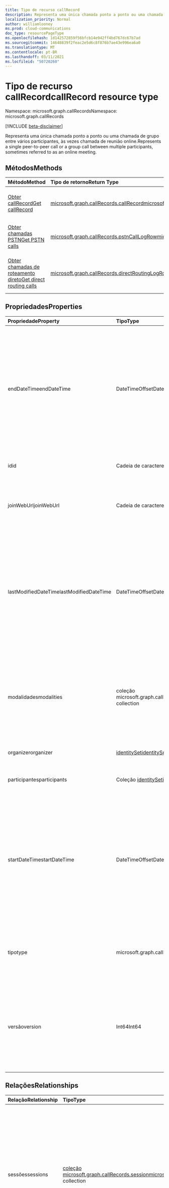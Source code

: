 ```yaml
---
title: Tipo de recurso callRecord
description: Representa uma única chamada ponto a ponto ou uma chamada de grupo entre vários participantes, às vezes chamada de reunião online.
localization_priority: Normal
author: williamlooney
ms.prod: cloud-communications
doc_type: resourcePageType
ms.openlocfilehash: 1d142572859f56bfcb14e942ff4bd767dc67b7ad
ms.sourcegitcommit: 14648839f2feac2e5d6c8f876b7ae43e996ea6a0
ms.translationtype: MT
ms.contentlocale: pt-BR
ms.lasthandoff: 03/11/2021
ms.locfileid: "50720260"
---
```

# <a name="callrecord-resource-type"></a><span data-ttu-id="adc14-103">Tipo de recurso callRecord</span><span class="sxs-lookup"><span data-stu-id="adc14-103">callRecord resource type</span></span>

<span data-ttu-id="adc14-104">Namespace: microsoft.graph.callRecords</span><span class="sxs-lookup"><span data-stu-id="adc14-104">Namespace: microsoft.graph.callRecords</span></span>

[!INCLUDE [beta-disclaimer](../../includes/beta-disclaimer.md)]

<span data-ttu-id="adc14-105">Representa uma única chamada ponto a ponto ou uma chamada de grupo entre vários participantes, às vezes chamada de reunião online.</span><span class="sxs-lookup"><span data-stu-id="adc14-105">Represents a single peer-to-peer call or a group call between multiple participants, sometimes referred to as an online meeting.</span></span>

## <a name="methods"></a><span data-ttu-id="adc14-106">Métodos</span><span class="sxs-lookup"><span data-stu-id="adc14-106">Methods</span></span>

| <span data-ttu-id="adc14-107">Método</span><span class="sxs-lookup"><span data-stu-id="adc14-107">Method</span></span>       | <span data-ttu-id="adc14-108">Tipo de retorno</span><span class="sxs-lookup"><span data-stu-id="adc14-108">Return Type</span></span> | <span data-ttu-id="adc14-109">Descrição</span><span class="sxs-lookup"><span data-stu-id="adc14-109">Description</span></span> |
|:-------------|:------------|:------------|
| [<span data-ttu-id="adc14-110">Obter callRecord</span><span class="sxs-lookup"><span data-stu-id="adc14-110">Get callRecord</span></span>](../api/callrecords-callrecord-get.md) | [<span data-ttu-id="adc14-111">microsoft.graph.callRecords.callRecord</span><span class="sxs-lookup"><span data-stu-id="adc14-111">microsoft.graph.callRecords.callRecord</span></span>](callrecords-callrecord.md) | <span data-ttu-id="adc14-112">Leia as propriedades e as relações de um **objeto callRecord.**</span><span class="sxs-lookup"><span data-stu-id="adc14-112">Read the properties and relationships of a **callRecord** object.</span></span> |
| [<span data-ttu-id="adc14-113">Obter chamadas PSTN</span><span class="sxs-lookup"><span data-stu-id="adc14-113">Get PSTN calls</span></span>](../api/callrecords-callrecord-getpstncalls.md) | [<span data-ttu-id="adc14-114">microsoft.graph.callRecords.pstnCallLogRow</span><span class="sxs-lookup"><span data-stu-id="adc14-114">microsoft.graph.callRecords.pstnCallLogRow</span></span>](callrecords-pstncalllogrow.md)| <span data-ttu-id="adc14-115">Leia as propriedades de um **objeto pstnCallLogRow.**</span><span class="sxs-lookup"><span data-stu-id="adc14-115">Read the properties of a **pstnCallLogRow** object.</span></span> |
| [<span data-ttu-id="adc14-116">Obter chamadas de roteamento direto</span><span class="sxs-lookup"><span data-stu-id="adc14-116">Get direct routing calls</span></span>](../api/callrecords-callrecord-getdirectroutingcalls.md) | [<span data-ttu-id="adc14-117">microsoft.graph.callRecords.directRoutingLogRow</span><span class="sxs-lookup"><span data-stu-id="adc14-117">microsoft.graph.callRecords.directRoutingLogRow</span></span>](callrecords-directroutinglogrow.md)| <span data-ttu-id="adc14-118">Leia as propriedades de um **objeto directRoutingLogRow.**</span><span class="sxs-lookup"><span data-stu-id="adc14-118">Read the properties of a **directRoutingLogRow** object.</span></span> |

## <a name="properties"></a><span data-ttu-id="adc14-119">Propriedades</span><span class="sxs-lookup"><span data-stu-id="adc14-119">Properties</span></span>

| <span data-ttu-id="adc14-120">Propriedade</span><span class="sxs-lookup"><span data-stu-id="adc14-120">Property</span></span>     | <span data-ttu-id="adc14-121">Tipo</span><span class="sxs-lookup"><span data-stu-id="adc14-121">Type</span></span>        | <span data-ttu-id="adc14-122">Descrição</span><span class="sxs-lookup"><span data-stu-id="adc14-122">Description</span></span> |
|:-------------|:------------|:------------|
|<span data-ttu-id="adc14-123">endDateTime</span><span class="sxs-lookup"><span data-stu-id="adc14-123">endDateTime</span></span>|<span data-ttu-id="adc14-124">DateTimeOffset</span><span class="sxs-lookup"><span data-stu-id="adc14-124">DateTimeOffset</span></span>|<span data-ttu-id="adc14-125">Hora UTC quando o último usuário deixou a chamada.</span><span class="sxs-lookup"><span data-stu-id="adc14-125">UTC time when the last user left the call.</span></span> <span data-ttu-id="adc14-126">O tipo DateTimeOffset representa informações de data e hora usando o formato ISO 8601 e está sempre no horário UTC.</span><span class="sxs-lookup"><span data-stu-id="adc14-126">The DateTimeOffset type represents date and time information using ISO 8601 format and is always in UTC time.</span></span> <span data-ttu-id="adc14-127">Por exemplo, meia-noite UTC em 1 de janeiro de 2014 é `2014-01-01T00:00:00Z`</span><span class="sxs-lookup"><span data-stu-id="adc14-127">For example, midnight UTC on Jan 1, 2014 is `2014-01-01T00:00:00Z`</span></span>|
|<span data-ttu-id="adc14-128">id</span><span class="sxs-lookup"><span data-stu-id="adc14-128">id</span></span>|<span data-ttu-id="adc14-129">Cadeia de caracteres</span><span class="sxs-lookup"><span data-stu-id="adc14-129">String</span></span>|<span data-ttu-id="adc14-130">Identificador exclusivo do registro de chamada.</span><span class="sxs-lookup"><span data-stu-id="adc14-130">Unique identifier for the call record.</span></span> <span data-ttu-id="adc14-131">Somente leitura.</span><span class="sxs-lookup"><span data-stu-id="adc14-131">Read-only.</span></span>|
|<span data-ttu-id="adc14-132">joinWebUrl</span><span class="sxs-lookup"><span data-stu-id="adc14-132">joinWebUrl</span></span>|<span data-ttu-id="adc14-133">Cadeia de caracteres</span><span class="sxs-lookup"><span data-stu-id="adc14-133">String</span></span>|<span data-ttu-id="adc14-134">URL de reunião associada à chamada.</span><span class="sxs-lookup"><span data-stu-id="adc14-134">Meeting URL associated to the call.</span></span> <span data-ttu-id="adc14-135">Pode não estar disponível para um tipo de registro de chamada peerToPeer.</span><span class="sxs-lookup"><span data-stu-id="adc14-135">May not be available for a peerToPeer call record type.</span></span>|
|<span data-ttu-id="adc14-136">lastModifiedDateTime</span><span class="sxs-lookup"><span data-stu-id="adc14-136">lastModifiedDateTime</span></span>|<span data-ttu-id="adc14-137">DateTimeOffset</span><span class="sxs-lookup"><span data-stu-id="adc14-137">DateTimeOffset</span></span>|<span data-ttu-id="adc14-138">Hora UTC quando o registro de chamada foi criado.</span><span class="sxs-lookup"><span data-stu-id="adc14-138">UTC time when the call record was created.</span></span> <span data-ttu-id="adc14-139">O tipo DatetimeOffset representa informações de data e hora usando o formato ISO 8601 e está sempre em horário UTC.</span><span class="sxs-lookup"><span data-stu-id="adc14-139">The DatetimeOffset type represents date and time information using ISO 8601 format and is always in UTC time.</span></span> <span data-ttu-id="adc14-140">Por exemplo, meia-noite UTC em 1 de janeiro de 2014 é `2014-01-01T00:00:00Z`</span><span class="sxs-lookup"><span data-stu-id="adc14-140">For example, midnight UTC on Jan 1, 2014 is `2014-01-01T00:00:00Z`</span></span>|
|<span data-ttu-id="adc14-141">modalidades</span><span class="sxs-lookup"><span data-stu-id="adc14-141">modalities</span></span>|<span data-ttu-id="adc14-142">coleção microsoft.graph.callRecords.modality</span><span class="sxs-lookup"><span data-stu-id="adc14-142">microsoft.graph.callRecords.modality collection</span></span>|<span data-ttu-id="adc14-143">Lista de todas as modalidades usadas na chamada.</span><span class="sxs-lookup"><span data-stu-id="adc14-143">List of all the modalities used in the call.</span></span> <span data-ttu-id="adc14-144">Os valores possíveis são: `unknown`, `audio`, `video`, `videoBasedScreenSharing`, `data`, `screenSharing`, `unknownFutureValue`.</span><span class="sxs-lookup"><span data-stu-id="adc14-144">Possible values are: `unknown`, `audio`, `video`, `videoBasedScreenSharing`, `data`, `screenSharing`, `unknownFutureValue`.</span></span>|
|<span data-ttu-id="adc14-145">organizer</span><span class="sxs-lookup"><span data-stu-id="adc14-145">organizer</span></span>|[<span data-ttu-id="adc14-146">identitySet</span><span class="sxs-lookup"><span data-stu-id="adc14-146">identitySet</span></span>](identityset.md)|<span data-ttu-id="adc14-147">A identidade da parte organizadora.</span><span class="sxs-lookup"><span data-stu-id="adc14-147">The organizing party's identity.</span></span>|
|<span data-ttu-id="adc14-148">participantes</span><span class="sxs-lookup"><span data-stu-id="adc14-148">participants</span></span>|<span data-ttu-id="adc14-149">Coleção [identitySet](identityset.md)</span><span class="sxs-lookup"><span data-stu-id="adc14-149">[identitySet](identityset.md) collection</span></span>|<span data-ttu-id="adc14-150">Lista de identidades distintas envolvidas na chamada.</span><span class="sxs-lookup"><span data-stu-id="adc14-150">List of distinct identities involved in the call.</span></span>|
|<span data-ttu-id="adc14-151">startDateTime</span><span class="sxs-lookup"><span data-stu-id="adc14-151">startDateTime</span></span>|<span data-ttu-id="adc14-152">DateTimeOffset</span><span class="sxs-lookup"><span data-stu-id="adc14-152">DateTimeOffset</span></span>|<span data-ttu-id="adc14-153">Hora UTC quando o primeiro usuário ingressou na chamada.</span><span class="sxs-lookup"><span data-stu-id="adc14-153">UTC time when the first user joined the call.</span></span> <span data-ttu-id="adc14-154">O tipo DatetimeOffset representa informações de data e hora usando o formato ISO 8601 e está sempre em horário UTC.</span><span class="sxs-lookup"><span data-stu-id="adc14-154">The DatetimeOffset type represents date and time information using ISO 8601 format and is always in UTC time.</span></span> <span data-ttu-id="adc14-155">Por exemplo, meia-noite UTC em 1 de janeiro de 2014 é `2014-01-01T00:00:00Z`</span><span class="sxs-lookup"><span data-stu-id="adc14-155">For example, midnight UTC on Jan 1, 2014 is `2014-01-01T00:00:00Z`</span></span>|
|<span data-ttu-id="adc14-156">tipo</span><span class="sxs-lookup"><span data-stu-id="adc14-156">type</span></span>|<span data-ttu-id="adc14-157">microsoft.graph.callRecords.callType</span><span class="sxs-lookup"><span data-stu-id="adc14-157">microsoft.graph.callRecords.callType</span></span>|<span data-ttu-id="adc14-158">Indica o tipo da chamada.</span><span class="sxs-lookup"><span data-stu-id="adc14-158">Indicates the type of the call.</span></span> <span data-ttu-id="adc14-159">Os valores possíveis são: `unknown`, `groupCall`, `peerToPeer`, `unknownFutureValue`.</span><span class="sxs-lookup"><span data-stu-id="adc14-159">Possible values are: `unknown`, `groupCall`, `peerToPeer`, `unknownFutureValue`.</span></span>|
|<span data-ttu-id="adc14-160">versão</span><span class="sxs-lookup"><span data-stu-id="adc14-160">version</span></span>|<span data-ttu-id="adc14-161">Int64</span><span class="sxs-lookup"><span data-stu-id="adc14-161">Int64</span></span>|<span data-ttu-id="adc14-162">Versão de aumento monótono do registro de chamada.</span><span class="sxs-lookup"><span data-stu-id="adc14-162">Monotonically increasing version of the call record.</span></span> <span data-ttu-id="adc14-163">Registros de chamada de versão superior com a mesma ID incluem dados adicionais em comparação com a versão inferior.</span><span class="sxs-lookup"><span data-stu-id="adc14-163">Higher version call records with the same ID includes additional data compared to the lower version.</span></span>|

## <a name="relationships"></a><span data-ttu-id="adc14-164">Relações</span><span class="sxs-lookup"><span data-stu-id="adc14-164">Relationships</span></span>

| <span data-ttu-id="adc14-165">Relação</span><span class="sxs-lookup"><span data-stu-id="adc14-165">Relationship</span></span> | <span data-ttu-id="adc14-166">Tipo</span><span class="sxs-lookup"><span data-stu-id="adc14-166">Type</span></span>        | <span data-ttu-id="adc14-167">Descrição</span><span class="sxs-lookup"><span data-stu-id="adc14-167">Description</span></span> |
|:-------------|:------------|:------------|
|<span data-ttu-id="adc14-168">sessões</span><span class="sxs-lookup"><span data-stu-id="adc14-168">sessions</span></span>|<span data-ttu-id="adc14-169">[coleção microsoft.graph.callRecords.session](callrecords-session.md)</span><span class="sxs-lookup"><span data-stu-id="adc14-169">[microsoft.graph.callRecords.session](callrecords-session.md) collection</span></span>|<span data-ttu-id="adc14-170">Lista de sessões envolvidas na chamada.</span><span class="sxs-lookup"><span data-stu-id="adc14-170">List of sessions involved in the call.</span></span> <span data-ttu-id="adc14-171">As chamadas ponto a ponto geralmente têm apenas uma sessão, enquanto as chamadas de grupo geralmente têm pelo menos uma sessão por participante.</span><span class="sxs-lookup"><span data-stu-id="adc14-171">Peer-to-peer calls typically only have one session, whereas group calls typically have at least one session per participant.</span></span> <span data-ttu-id="adc14-172">Somente leitura.</span><span class="sxs-lookup"><span data-stu-id="adc14-172">Read-only.</span></span> <span data-ttu-id="adc14-173">Anulável.</span><span class="sxs-lookup"><span data-stu-id="adc14-173">Nullable.</span></span>|

## <a name="json-representation"></a><span data-ttu-id="adc14-174">Representação JSON</span><span class="sxs-lookup"><span data-stu-id="adc14-174">JSON representation</span></span>

<span data-ttu-id="adc14-175">Veja a seguir uma representação JSON do recurso.</span><span class="sxs-lookup"><span data-stu-id="adc14-175">The following is a JSON representation of the resource.</span></span>

<!-- {
  "blockType": "resource",
  "optionalProperties": [

  ],
  "@odata.type": "microsoft.graph.callRecords.callRecord",
  "keyProperty": "id"
}-->

```json
{
  "endDateTime": "String (timestamp)",
  "id": "String (identifier)",
  "joinWebUrl": "String",
  "lastModifiedDateTime": "String (timestamp)",
  "modalities": ["string"],
  "organizer": {"@odata.type": "microsoft.graph.identitySet"},
  "participants": [{"@odata.type": "microsoft.graph.identitySet"}],
  "startDateTime": "String (timestamp)",
  "type": "string",
  "version": 1024
}
```

<!-- uuid: 16cd6b66-4b1a-43a1-adaf-3a886856ed98
2019-02-04 14:57:30 UTC -->
<!-- {
  "type": "#page.annotation",
  "description": "callRecord resource",
  "keywords": "",
  "section": "documentation",
  "tocPath": ""
}-->


